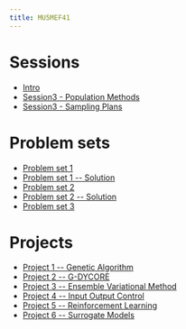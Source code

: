```yaml
---
title: MU5MEF41
---
```



# Sessions

* [Intro](Notebooks/intro.ipynb)
* [Session3 - Population Methods](Session/PopulationMethods.zip)
* [Session3 - Sampling Plans](Session/SamplingPlans.zip)

<!--
* [Session 1](Session/session1.zip) 
-->

# Problem sets
* [Problem set 1](PS/PS1.ipynb)
* [Problem set 1 -- Solution](PS/PS1_soln.ipynb)
* [Problem set 2](PS/PS2.ipynb)
* [Problem set 2 -- Solution](PS/PS2_soln.ipynb)
* [Problem set 3](PS/PS3.ipynb)

<!--
* [Problem set 4](PS/PS4.ipynb)

# Exam
* [Exam](Exam/Exam.ipynb)
-->

# Projects
* [Project 1 -- Genetic Algorithm](Projects/GA-solid.pdf)
* [Project 2 -- G-DYCORE](Projects/G-DYCORE.pdf)
* [Project 3 -- Ensemble Variational Method](Projects/Ens-Var.pdf)
* [Project 4 -- Input Output Control](Projects/Inp_out_adjoint.pdf)
* [Project 5 -- Reinforcement Learning](Projects/RL_flow.pdf)
* [Project 6 -- Surrogate Models](Projects/Surrogate_models.pdf)






